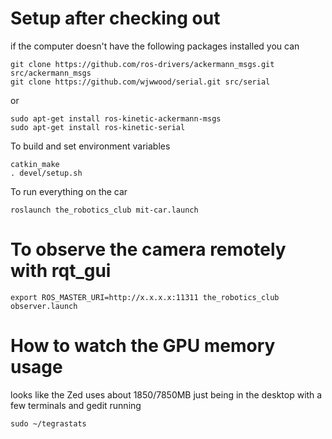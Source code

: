 # Setup after checking out
if the computer doesn't have the following packages installed you can
```
git clone https://github.com/ros-drivers/ackermann_msgs.git src/ackermann_msgs
git clone https://github.com/wjwwood/serial.git src/serial
```
or
```
sudo apt-get install ros-kinetic-ackermann-msgs
sudo apt-get install ros-kinetic-serial
```

To build and set environment variables
```
catkin_make
. devel/setup.sh
```


To run everything on the car
```
roslaunch the_robotics_club mit-car.launch
```

# To observe the camera remotely with rqt_gui
```
export ROS_MASTER_URI=http://x.x.x.x:11311 the_robotics_club observer.launch
```



# How to watch the GPU memory usage
looks like the Zed uses about 1850/7850MB just being in the desktop with a few terminals and gedit running
```
sudo ~/tegrastats
```

